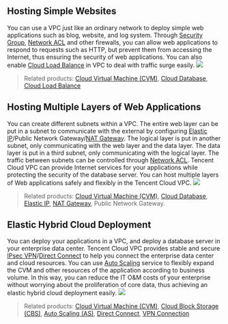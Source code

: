 ##  Hosting Simple Websites
You can use a VPC just like an ordinary network to deploy simple web applications such as blog, website, and log system. Through [Security Group](https://intl.cloud.tencent.com/document/product/213/18197), [Network ACL](https://intl.cloud.tencent.com/doc/product/215/5132) and other firewalls, you can allow web applications to respond to requests such as HTTP, but prevent them from accessing the Internet, thus ensuring the security of web applications. You can also enable [Cloud Load Balance](https://intl.cloud.tencent.com/doc/product/214/524) in VPC to deal with traffic surge easily.
![](https://mc.qcloudimg.com/static/img/f4069e489313a86c3d79d20a7664d690/VPC-Use+Cases%281%29.png)

>Related products: [Cloud Virtual Machine (CVM)](https://intl.cloud.tencent.com/doc/product/213/495), [Cloud Database](https://intl.cloud.tencent.com/doc/product/236), [Cloud Load Balance](https://intl.cloud.tencent.com/doc/product/214/524)

##  Hosting Multiple Layers of Web Applications
You can create different subnets within a VPC. The entire web layer can be put in a subnet to communicate with the external by configuring [Elastic IP](https://intl.cloud.tencent.com/document/product/213/5733)/Public Network Gateway/[NAT Gateway](https://intl.cloud.tencent.com/doc/product/215/4975). The logical layer is put in another subnet, only communicating with the web layer and the data layer. The data layer is put in a third subnet, only communicating with the logical layer. The traffic between subnets can be controlled through [Network ACL](https://intl.cloud.tencent.com/doc/product/215/5132). Tencent Cloud VPC can provide Internet services for your applications while protecting the security of the database server. You can host multiple layers of Web applications safely and flexibly in the Tencent Cloud VPC.
![](https://mc.qcloudimg.com/static/img/571fca433407ee413a3bd722eebde7f4/VPC-Use+Cases%282%29.png)

>Related products: [Cloud Virtual Machine (CVM)](https://intl.cloud.tencent.com/doc/product/213/495), [Cloud Database](https://intl.cloud.tencent.com/document/product/236), [Elastic IP](https://intl.cloud.tencent.com/document/product/213/5733), [NAT Gateway](https://intl.cloud.tencent.com/doc/product/215/4975), Public Network Gateway.

##  Elastic Hybrid Cloud Deployment
You can deploy your applications in a VPC, and deploy a database server in your enterprise data center. Tencent Cloud VPC provides stable and secure [IPsec VPN](https://intl.cloud.tencent.com/doc/product/215/4956)/[Direct Connect](https://intl.cloud.tencent.com/document/product/216/544) to help you connect the enterprise data center and cloud resources. You can use [Auto Scaling](https://intl.cloud.tencent.com/doc/product/377/3154) service to flexibly expand the CVM and other resources of the application according to business volume. In this way, you can reduce the IT O&M costs of your enterprise without worrying about the proliferation of core data, thus achieving an elastic hybrid cloud deployment easily.
![](https://mc.qcloudimg.com/static/img/1655cc136d57ebc34d782588c003325d/VPC-Use+Cases%283%29.png)

> Related products: [Cloud Virtual Machine (CVM)](https://intl.cloud.tencent.com/doc/product/213/495), [Cloud Block Storage (CBS)](https://intl.cloud.tencent.com/document/product/362/2345), [Auto Scaling (AS)](https://intl.cloud.tencent.com/doc/product/377/3154), [Direct Connect](https://intl.cloud.tencent.com/document/product/216/544), [VPN Connection](https://intl.cloud.tencent.com/doc/product/215/4956)

